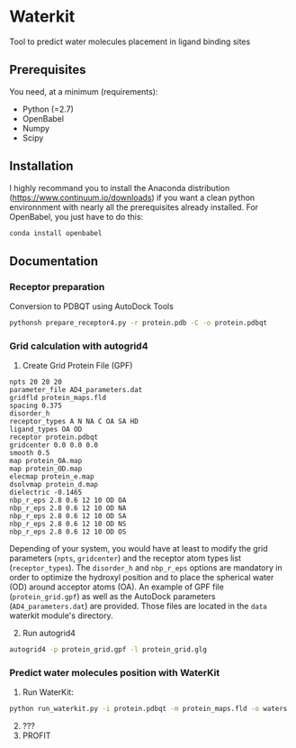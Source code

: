 # Waterkit
Tool to predict water molecules placement in ligand binding sites

## Prerequisites

You need, at a minimum (requirements):
* Python (=2.7)
* OpenBabel
* Numpy 
* Scipy

## Installation

I highly recommand you to install the Anaconda distribution (https://www.continuum.io/downloads) if you want a clean python environnment with nearly all the prerequisites already installed. For OpenBabel, you just have to do this:
```bash
conda install openbabel
```

## Documentation

### Receptor preparation
Conversion to PDBQT using AutoDock Tools
```bash
pythonsh prepare_receptor4.py -r protein.pdb -C -o protein.pdbqt
```

### Grid calculation with autogrid4
1. Create Grid Protein File (GPF)
```
npts 20 20 20                        
parameter_file AD4_parameters.dat
gridfld protein_maps.fld        
spacing 0.375
disorder_h 
receptor_types A N NA C OA SA HD
ligand_types OA OD
receptor protein.pdbqt          
gridcenter 0.0 0.0 0.0      
smooth 0.5                           
map protein_OA.map
map protein_OD.map
elecmap protein_e.map
dsolvmap protein_d.map
dielectric -0.1465
nbp_r_eps 2.8 0.6 12 10 OD OA
nbp_r_eps 2.8 0.6 12 10 OD NA
nbp_r_eps 2.8 0.6 12 10 OD SA
nbp_r_eps 2.8 0.6 12 10 OD NS
nbp_r_eps 2.8 0.6 12 10 OD OS
```

Depending of your system, you would have at least to modify the grid parameters (```npts```, ```gridcenter```) and the receptor atom types list (```receptor_types```). The ```disorder_h``` and ```nbp_r_eps``` options are mandatory in order to optimize the hydroxyl position and to place the spherical water (OD) around acceptor atoms (OA). An example of GPF file (```protein_grid.gpf```) as well as the AutoDock parameters (```AD4_parameters.dat```) are provided. Those files are located in the ```data``` waterkit module's directory.

2. Run autogrid4
```bash
autogrid4 -p protein_grid.gpf -l protein_grid.glg
```

### Predict water molecules position with WaterKit

1. Run WaterKit:
```bash
python run_waterkit.py -i protein.pdbqt -m protein_maps.fld -o waters
```

2. ???
3. PROFIT
